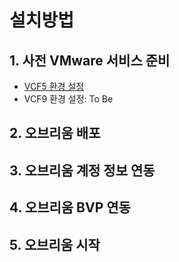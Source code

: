 # 설치방법

## 1. 사전 VMware 서비스 준비

- [VCF5 환경 설정](vcf5.md)
- VCF9 환경 설정: To Be

## 2. 오브리움 배포

## 3. 오브리움 계정 정보 연동

## 4. 오브리움 BVP 연동

## 5. 오브리움 시작
